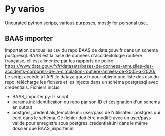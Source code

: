 # Py varios
Uncurated python scripts, various purposes, mostly for personal use...
## BAAS importer
Importation de tous les csv du repo BAAS de data.gouv.fr dans un schema postgresql.
BAAS est la base de données d'accidentologie routière française, ell est alimentée par les rapports de police: https://www.data.gouv.fr/fr/datasets/bases-de-donnees-annuelles-des-accidents-corporels-de-la-circulation-routiere-annees-de-2005-a-2020/
Le script accède à l'API de dataza.gouv.fr pour obtenir une liste des csv du repo, télécharge les fichiers et les injecte dans un schéma postgresql avec credentials.
Fichiers inclus:
- BAAS_importer.py: le script
- params.ini: identification du repo par son ID et désignation d'un schema en output
- postgres_credentials_template.ini: user/pass de l'utilisateur postgres qui écrit dans le schéma. Ce fichier doit être modifié avec un user/pass valide pour enregistré sous postgres_credentials.ini dans le même dossier que BAAS_importer.ini
